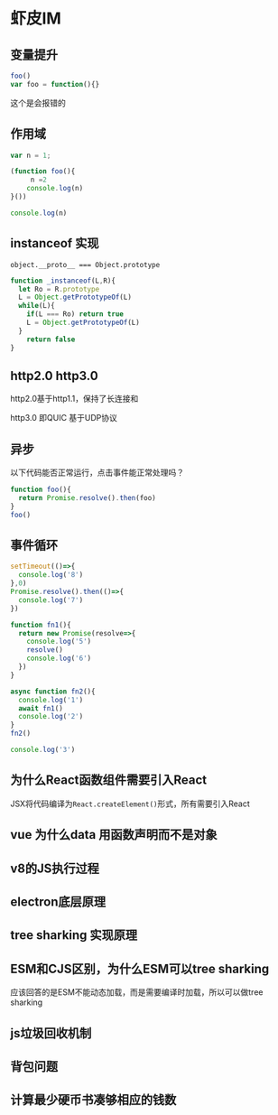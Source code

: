 # 虾皮IM

## 变量提升

```js
foo()
var foo = function(){}
```

这个是会报错的

## 作用域

```js
var n = 1;

(function foo(){
     n =2
    console.log(n)
}())

console.log(n)
```

## instanceof 实现

`object.__proto__ === Object.prototype`

```js
function _instanceof(L,R){
  let Ro = R.prototype
  L = Object.getPrototypeOf(L)
  while(L){
    if(L === Ro) return true
    L = Object.getPrototypeOf(L)
  }
    return false
}
```

## http2.0 http3.0

http2.0基于http1.1，保持了长连接和

http3.0 即QUIC
基于UDP协议

## 异步

以下代码能否正常运行，点击事件能正常处理吗？

```js
function foo(){
  return Promise.resolve().then(foo)
}
foo()
```

## 事件循环

```js
setTimeout(()=>{
  console.log('8')
},0)
Promise.resolve().then(()=>{
  console.log('7')
})

function fn1(){
  return new Promise(resolve=>{
    console.log('5')
    resolve()
    console.log('6')
  })
}

async function fn2(){
  console.log('1')
  await fn1()
  console.log('2')
}
fn2()

console.log('3')
```

## 为什么React函数组件需要引入React

JSX将代码编译为`React.createElement()`形式，所有需要引入React

## vue 为什么data 用函数声明而不是对象

## v8的JS执行过程

## electron底层原理

## tree sharking 实现原理

## ESM和CJS区别，为什么ESM可以tree sharking

应该回答的是ESM不能动态加载，而是需要编译时加载，所以可以做tree sharking

## js垃圾回收机制

## 背包问题

## 计算最少硬币书凑够相应的钱数
